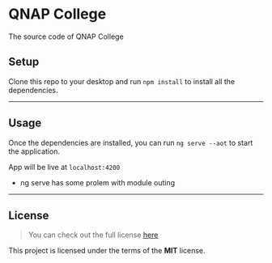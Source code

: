 # QNAP College

The source code of QNAP College

## Setup

Clone this repo to your desktop and run `npm install` to install all the dependencies.

---

## Usage

Once the dependencies are installed, you can run `ng serve --aot` to start the application.

App will be live at `localhost:4200`

* ng serve has some prolem with module outing

---

## License

> You can check out the full license [here](https://github.com/kapillamba4/hackernews-clone/blob/master/LICENCE)

This project is licensed under the terms of the **MIT** license.